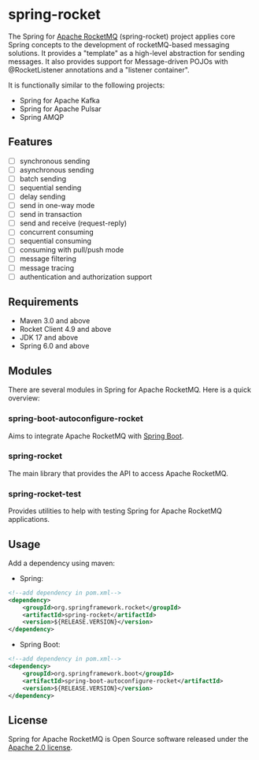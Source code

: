 # spring-rocket

The Spring for [Apache RocketMQ](http://rocketmq.apache.org/) (spring-rocket) project applies core Spring concepts to the development of rocketMQ-based messaging solutions. It provides a "template" as a high-level abstraction for sending messages. It also provides support for Message-driven POJOs with @RocketListener annotations and a "listener container".

It is functionally similar to the following projects:

- Spring for Apache Kafka
- Spring for Apache Pulsar
- Spring AMQP

## Features

- [ ] synchronous sending
- [ ] asynchronous sending
- [ ] batch sending
- [ ] sequential sending
- [ ] delay sending
- [ ] send in one-way mode
- [ ] send in transaction
- [ ] send and receive (request-reply)
- [ ] concurrent consuming
- [ ] sequential consuming
- [ ] consuming with pull/push mode
- [ ] message filtering
- [ ] message tracing
- [ ] authentication and authorization support

## Requirements

* Maven 3.0 and above
* Rocket Client 4.9 and above
* JDK 17 and above
* Spring 6.0 and above

## Modules

There are several modules in Spring for Apache RocketMQ. Here is a quick overview:

### spring-boot-autoconfigure-rocket

Aims to integrate Apache RocketMQ with [Spring Boot](http://projects.spring.io/spring-boot/).

### spring-rocket

The main library that provides the API to access Apache RocketMQ.

### spring-rocket-test

Provides utilities to help with testing Spring for Apache RocketMQ applications.

## Usage

Add a dependency using maven:

* Spring:

```xml
<!--add dependency in pom.xml-->
<dependency>
    <groupId>org.springframework.rocket</groupId>
    <artifactId>spring-rocket</artifactId>
    <version>${RELEASE.VERSION}</version>
</dependency>
```

* Spring Boot:

```xml
<!--add dependency in pom.xml-->
<dependency>
    <groupId>org.springframework.boot</groupId>
    <artifactId>spring-boot-autoconfigure-rocket</artifactId>
    <version>${RELEASE.VERSION}</version>
</dependency>
```

## License

Spring for Apache RocketMQ is Open Source software released under the [Apache 2.0 license](http://www.apache.org/licenses/LICENSE-2.0.html).
